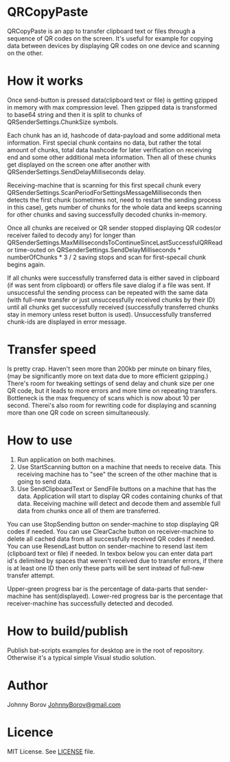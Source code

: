 # QRCopyPaste
QRCopyPaste is an app to transfer clipboard text or files through a sequence of QR codes on the screen.
It's useful for example for copying data between devices by displaying QR codes on one device and scanning on the other.


# How it works
Once send-button is pressed data(clipboard text or file) is getting gzipped in memory with max compression level.
Then gzipped data is transformed to base64 string and then it is split to chunks of QRSenderSettings.ChunkSize symbols.

Each chunk has an id, hashcode of data-payload and some additional meta information.
First special chunk contains no data, but rather the total amount of chunks,
total data hashcode for later verification on receiving end and some other additional meta information.
Then all of these chunks get displayed on the screen one after another with QRSenderSettings.SendDelayMilliseconds delay.

Receiving-machine that is scanning for this first specail chunk every QRSenderSettings.ScanPeriodForSettingsMessageMilliseconds
then detects the first chunk (sometimes not, need to restart the sending process in this case),
gets number of chunks for the whole data and keeps scanning for other chunks and saving successfully decoded chunks in-memory.

Once all chunks are received or QR sender stopped displaying QR codes(or receiver failed to decody any)
for longer than QRSenderSettings.MaxMillisecondsToContinueSinceLastSuccessfulQRRead
or time-outed on QRSenderSettings.SendDelayMilliseconds * numberOfChunks * 3 / 2
saving stops and scan for first-specail chunk begins again.

If all chunks were successfully transferred data is either saved in clipboard (if was sent from clipboard) or offers file save dialog if a file was sent.
If unsuccessful the sending process can be repeated with the same data (with full-new transfer or just unsuccessfully received chunks by their ID)
until all chunks get successfully received (successfully transferred chunks stay in memory unless reset button is used).
Unsuccessfully transferred chunk-ids are displayed in error message.


# Transfer speed
Is pretty crap. Haven't seen more than 200kb per minute on binary files, (may be significantly more on text data due to more efficient gzipping.)
There's room for tweaking settings of send delay and chunk size per one QR code, but it leads to more errors and more time on repeating transfers.
Bottleneck is the max frequency of scans which is now about 10 per second.
Therei's also room for rewriting code for displaying and scanning more than one QR code on screen simultaneously.


# How to use
1) Run application on both machines.
2) Use StartScanning button on a machine that needs to receive data.
This receiving machine has to "see" the screen of the other machine that is going to send data.
3) Use SendClipboardText or SendFile buttons on a machine that has the data.
Application will start to display QR codes containing chunks of that data.
Receiving machine will detect and decode them and assemble full data from chunks once all of them are transferred.

You can use StopSending button on sender-machine to stop displaying QR codes if needed.
You can use ClearCache button on receiver-machine to delete all cached data from all successfully received QR codes if needed.
You can use ResendLast button on sender-machine to resend last item (clipboard text or file) if needed.
In texbox below you can enter data part id's delimited by spaces that weren't received due to transfer errors,
if there is at least one ID then only these parts will be sent instead of full-new transfer attempt.

Upper-green progress bar is the percentage of data-parts that sender-machine has sent(displayed).
Lower-red progress bar is the percentage that receiver-machine has successfully detected and decoded.


# How to build/publish
Publish bat-scripts examples for desktop are in the root of repository.
Otherwise it's a typical simple Visual studio solution.


# Author
Johnny Borov JohnnyBorov@gmail.com


# Licence
MIT License. See [LICENSE](LICENSE) file.